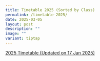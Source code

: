 ```yaml
---
title: Timetable 2025 (Sorted by Class)
permalink: /timetable-2025/
date: 2025-03-05
layout: post
description: ""
image: ""
variant: tiptap
---
```

<p><a href="/files/2025_T1_Classes_TT_FINAL_v_Jan17.pdf" rel="noopener noreferrer nofollow" target="_blank">2025 Timetable (Updated on 17 Jan 2025)</a>
</p>